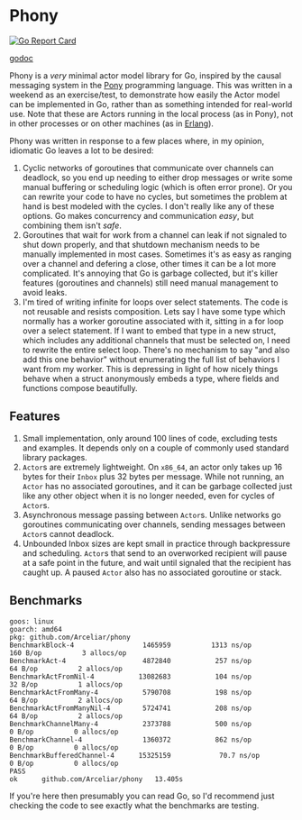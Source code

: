 # Phony

[![Go Report Card](https://goreportcard.com/badge/github.com/Arceliar/phony)](https://goreportcard.com/report/github.com/Arceliar/phony)

[godoc](https://godoc.org/github.com/Arceliar/phony)

Phony is a *very* minimal actor model library for Go, inspired by the causal messaging system in the [Pony](https://ponylang.io/) programming language. This was written in a weekend as an exercise/test, to demonstrate how easily the Actor model can be implemented in Go, rather than as something intended for real-world use. Note that these are Actors running in the local process (as in Pony), not in other processes or on other machines (as in [Erlang](https://www.erlang.org/)).

Phony was written in response to a few places where, in my opinion, idiomatic Go leaves a lot to be desired:

1. Cyclic networks of goroutines that communicate over channels can deadlock, so you end up needing to either drop messages or write some manual buffering or scheduling logic (which is often error prone). Or you can rewrite your code to have no cycles, but sometimes the problem at hand is best modeled with the cycles. I don't really like any of these options. Go makes concurrency and communication *easy*, but combining them isn't *safe*.
2. Goroutines that wait for work from a channel can leak if not signaled to shut down properly, and that shutdown mechanism needs to be manually implemented in most cases. Sometimes it's as easy as ranging over a channel and defering a close, other times it can be a lot more complicated. It's annoying that Go is garbage collected, but it's killer features (goroutines and channels) still need manual management to avoid leaks.
3. I'm tired of writing infinite for loops over select statements. The code is not reusable and resists composition. Lets say I have some type which normally has a worker goroutine associated with it, sitting in a for loop over a select statement. If I want to embed that type in a new struct, which includes any additional channels that must be selected on, I need to rewrite the entire select loop. There's no mechanism to say "and also add this one behavior" without enumerating the full list of behaviors I want from my worker. This is depressing in light of how nicely things behave when a struct anonymously embeds a type, where fields and functions compose beautifully.

## Features

1. Small implementation, only around 100 lines of code, excluding tests and examples. It depends only on a couple of commonly used standard library packages.
2. `Actor`s are extremely lightweight. On `x86_64`, an actor only takes up 16 bytes for their `Inbox` plus 32 bytes per message. While not running, an `Actor` has no associated goroutines, and it can be garbage collected just like any other object when it is no longer needed, even for cycles of `Actor`s.
3. Asynchronous message passing between `Actor`s. Unlike networks go goroutines communicating over channels, sending messages between `Actor`s cannot deadlock.
4. Unbounded Inbox sizes are kept small in practice through backpressure and scheduling. `Actor`s that send to an overworked recipient will pause at a safe point in the future, and wait until signaled that the recipient has caught up. A paused `Actor` also has no associated goroutine or stack.

## Benchmarks

```
goos: linux
goarch: amd64
pkg: github.com/Arceliar/phony
BenchmarkBlock-4             	 1465959	      1313 ns/op	     160 B/op	       3 allocs/op
BenchmarkAct-4               	 4872840	       257 ns/op	      64 B/op	       2 allocs/op
BenchmarkActFromNil-4        	13082683	       104 ns/op	      32 B/op	       1 allocs/op
BenchmarkActFromMany-4       	 5790708	       198 ns/op	      64 B/op	       2 allocs/op
BenchmarkActFromManyNil-4    	 5724741	       208 ns/op	      64 B/op	       2 allocs/op
BenchmarkChannelMany-4       	 2373788	       500 ns/op	       0 B/op	       0 allocs/op
BenchmarkChannel-4           	 1360372	       862 ns/op	       0 B/op	       0 allocs/op
BenchmarkBufferedChannel-4   	15325159	        70.7 ns/op	       0 B/op	       0 allocs/op
PASS
ok  	github.com/Arceliar/phony	13.405s
```

If you're here then presumably you can read Go, so I'd recommend just checking the code to see exactly what the benchmarks are testing.

